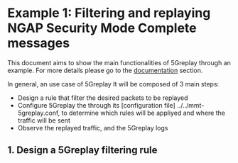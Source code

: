 # Example 1: Filtering and replaying NGAP Security Mode Complete messages

This document aims to show the main functionalities of 5Greplay through an example. For more details please go to the [documentation](../../docs) section.

In general, an use case of 5Greplay It will be composed of 3 main steps:
- Design a rule that filter the desired packets to be replayed
- Configure 5Greplay the through its [configuration file] ../../mmt-5greplay.conf, to determine which rules will be appliyed and where the traffic will be sent
- Observe the replayed traffic, and the 5Greplay logs

## 1. Design a 5Greplay filtering rule 
